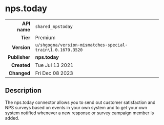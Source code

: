 # nps.today
| | |
|-:|-|
|**API name**|`shared_npstoday`|
|**Tier**|Premium|
|**Version**|`u/shgogna/version-mismatches-special-train\1.0.1670.3520`|
|**Publisher**|**nps.today**|
|**Created**|Tue Jul 13 2021|
|**Changed**|Fri Dec 08 2023|

## Description
The nps.today connector allows you to send out customer satisfaction and NPS surveys based on events in your own system and to get your own system notified whenever a new response or survey campaign member is added.
